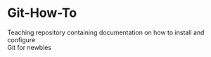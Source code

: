 # Git-How-To
Teaching repository containing documentation on how to install and configure  
Git for newbies
